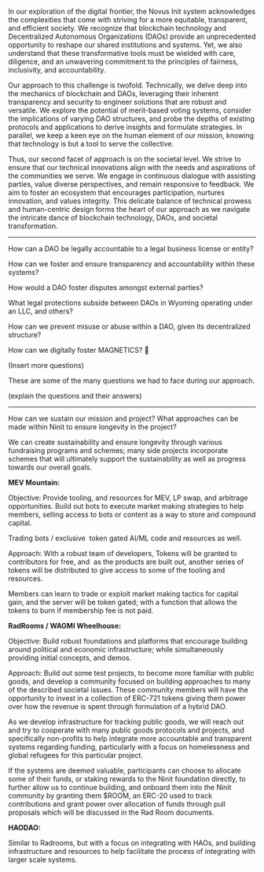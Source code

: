 In our exploration of the digital frontier, the Novus Init system acknowledges the complexities that come with striving for a more equitable, transparent, and efficient society. We recognize that blockchain technology and Decentralized Autonomous Organizations (DAOs) provide an unprecedented opportunity to reshape our shared institutions and systems. Yet, we also understand that these transformative tools must be wielded with care, diligence, and an unwavering commitment to the principles of fairness, inclusivity, and accountability.

Our approach to this challenge is twofold. Technically, we delve deep into the mechanics of blockchain and DAOs, leveraging their inherent transparency and security to engineer solutions that are robust and versatile. We explore the potential of merit-based voting systems, consider the implications of varying DAO structures, and probe the depths of existing protocols and applications to derive insights and formulate strategies. In parallel, we keep a keen eye on the human element of our mission, knowing that technology is but a tool to serve the collective.

Thus, our second facet of approach is on the societal level. We strive to ensure that our technical innovations align with the needs and aspirations of the communities we serve. We engage in continuous dialogue with assisting parties, value diverse perspectives, and remain responsive to feedback. We aim to foster an ecosystem that encourages participation, nurtures innovation, and values integrity. This delicate balance of technical prowess and human-centric design forms the heart of our approach as we navigate the intricate dance of blockchain technology, DAOs, and societal transformation.

---

How can a DAO be legally accountable to a legal business license or entity?

How can we foster and ensure transparency and accountability within these systems?

How would a DAO foster disputes amongst external parties?

What legal protections subside between DAOs in Wyoming operating under an LLC, and others?

How can we prevent misuse or abuse within a DAO, given its decentralized structure?

How can we digitally foster MAGNETICS? 🧲

(Insert more questions)

These are some of the many questions we had to face during our approach.

(explain the questions and their answers)

---

How can we sustain our mission and project? What approaches can be made within Ninit to ensure longevity in the project?

We can create sustainability and ensure longevity through various fundraising programs and schemes; many side projects incorporate schemes that will ultimately support the sustainability as well as progress towards our overall goals.

**MEV Mountain:**

Objective: Provide tooling, and resources for MEV, LP swap, and arbitrage opportunities. Build out bots to execute market making strategies to help members, selling access to bots or content as a way to store and compound capital.

Trading bots / exclusive  token gated AI/ML code and resources as well.

Approach: With a robust team of developers, Tokens will be granted to contributors for free, and  as the products are built out, another series of tokens will be distributed to give access to some of the tooling and resources.

Members can learn to trade or exploit market making tactics for capital gain, and the server will be token gated; with a function that allows the tokens to burn if membership fee is not paid.

**RadRooms / WAGMI Wheelhouse:**

Objective: Build robust foundations and platforms that encourage building around political and economic infrastructure; while simultaneously providing initial concepts, and demos.

Approach: Build out some test projects, to become more familiar with public goods, and develop a community focused on building approaches to many of the described societal issues. These community members will have the opportunity to invest in a collection of ERC-721 tokens giving them power over how the revenue is spent through formulation of a hybrid DAO.

As we develop infrastructure for tracking public goods, we will reach out and try to cooperate with many public goods protocols and projects, and specifically non-profits to help integrate more accountable and transparent systems regarding funding, particularly with a focus on homelessness and global refugees for this particular project.

If the systems are deemed valuable, participants can choose to allocate some of their funds, or staking rewards to the Ninit foundation directly, to further allow us to continue building, and onboard them into the Ninit community by granting them $ROOM, an ERC-20 used to track contributions and grant power over allocation of funds through pull proposals which will be discussed in the Rad Room documents.

**HAODAO:**

Similar to Radrooms, but with a focus on integrating with HAOs, and building infrastructure and resources to help facilitate the process of integrating with larger scale systems.